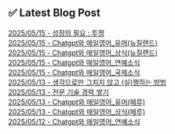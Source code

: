 
## ✅ Latest Blog Post
 
[2025/05/15 - 성장의 필요 : 투쟁](https://3hongstore.tistory.com/272) <br/>
[2025/05/15 - Chatgpt와 매일영어_유머(뉴질랜드)](https://3hongstore.tistory.com/271) <br/>
[2025/05/15 - Chatgpt와 매일영어_상식(뉴질랜드)](https://3hongstore.tistory.com/270) <br/>
[2025/05/15 - Chatgpt와 매일영어_연예소식](https://3hongstore.tistory.com/269) <br/>
[2025/05/15 - Chatgpt와 매일영어_국제소식](https://3hongstore.tistory.com/268) <br/>
[2025/05/13 - 생각으로만 그치지 않고 (실)행하는 방법](https://3hongstore.tistory.com/267) <br/>
[2025/05/13 - 전문 기술 경력 쌓기](https://3hongstore.tistory.com/266) <br/>
[2025/05/13 - Chatgpt와 매일영어_유머(페루)](https://3hongstore.tistory.com/265) <br/>
[2025/05/13 - Chatgpt와 매일영어_상식(페루)](https://3hongstore.tistory.com/264) <br/>
[2025/05/12 - Chatgpt와 매일영어_연예소식](https://3hongstore.tistory.com/263) <br/>
